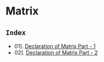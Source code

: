 # Matrix

## `Index`

- 01]. [Declaration of Matrix Part - 1](https://github.com/mr-vicky/DSA/blob/main/07%5D.%20Matrix/01_Declaration_of_Matrix_part_1.cpp.cpp)
- 02]. [Declaration of Matrix Part - 2](https://github.com/mr-vicky/DSA/blob/main/07%5D.%20Matrix/02_Declaration_of_Matrix_part_2.cpp)
